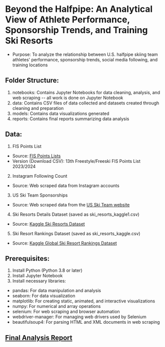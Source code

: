 # Beyond the Halfpipe: An Analytical View of Athlete Performance, Sponsorship Trends, and Training Ski Resorts

* Purpose: To analyze the relationship between U.S. halfpipe skiing team athletes' performance, sponsorship trends, social media following, and training locations

## Folder Structure: 
1. notebooks: Contains Jupyter Notebooks for data cleaning, analysis, and web scraping -- all work is done on Jupyter Notebook
2. data: Contains CSV files of data collected and datasets created through cleaning and preparation
3. models: Contains data visualizations generated
4. reports: Contains final reports summarizing data analysis

## Data: 
1. FIS Points List
  - Source: [FIS Points Lists](https://www.fis-ski.com/DB/freestyle-freeski/freeski/fis-points-lists.html?mi=menu-fis-points)
  - Version (Download CSV): 13th Freestyle/Freeski FIS Points List 2023/2024

2. Instagram Following Count
  - Source: Web scraped data from Instagram accounts

3. US Ski Team Sponsorships
  - Source: Web scraped data from the [US Ski Team website](https://www.usskiandsnowboard.org/)
  
4. Ski Resorts Details Dataset (saved as ski_resorts_kaggle1.csv)
  - Source: [Kaggle Ski Resorts Dataset](https://www.kaggle.com/datasets/ulrikthygepedersen/ski-resorts)

5. Ski Resort Rankings Dataset (saved as ski_resorts_kaggle.csv)
  - Source: [Kaggle Global Ski Resort Rankings Dataset](https://www.kaggle.com/datasets/fhellander/global-ski-resort-rankings-dataset)

## Prerequisites:
1. Install Python (Python 3.8 or later)
2. Install Jupyter Notebook 
3. Install necessary libraries:
  - pandas: For data manipulation and analysis
  - seaborn: For data visualization
  - matplotlib: For creating static, animated, and interactive visualizations
  - numpy: For numerical and array operations
  - selenium: For web scraping and browser automation
  - webdriver-manager: For managing web drivers used by Selenium
  - beautifulsoup4: For parsing HTML and XML documents in web scraping
  
## [Final Analysis Report](https://docs.google.com/document/d/1OyDAUbQ95NGCDwfE_1DZYsrQE_jZyYLjQYgPsFtmwiQ/edit?usp=sharing)

